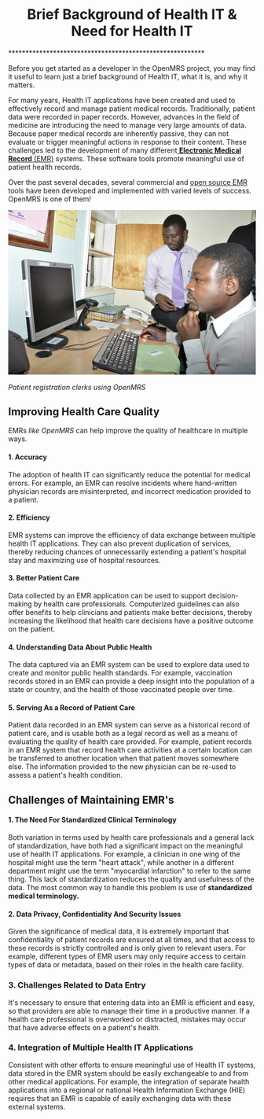 <center><h1>Brief Background of Health IT &amp; Need for Health IT</h1></center>
*********************************************************

Before you get started as a developer in the OpenMRS project, you may find it useful to learn just a brief background of Health IT, what it is, and why it matters.

For many years, Health IT applications have been created and used to effectively record and manage patient medical records. Traditionally, patient data were recorded in paper records. However, advances in the field of medicine are introducing the need to manage very large amounts of data. Because paper medical records are inherently passive, they can not evaluate or trigger meaningful actions in response to their content. These challenges led to the development of many different[ **Electronic Medical Record** (EMR)](https://en.wikipedia.org/wiki/Electronic_health_record) systems. These software tools promote meaningful use of patient health records.

Over the past several decades, several commercial and [open source EMR](https://en.wikipedia.org/wiki/OpenEMR) tools have been developed and implemented with varied levels of success. OpenMRS is one of them!

<center><img src="/assets/Story of OpenMRS.jpg"></center>
 
 *Patient registration clerks using OpenMRS*

## Improving Health Care Quality

EMRs *like OpenMRS* can help improve the quality of healthcare in multiple ways.

####  1. Accuracy

The adoption of health IT can significantly reduce the potential for medical errors. For example, an EMR can resolve incidents where hand-written physician records are misinterpreted, and incorrect medication provided to a patient.

#### 2. Efficiency

EMR systems can improve the efficiency of data exchange between multiple health IT applications. They can also prevent duplication of services, thereby reducing chances of unnecessarily extending a patient's hospital stay and maximizing use of hospital resources.

#### 3. Better Patient Care

Data collected by an EMR application can be used to support decision-making by health care professionals. Computerized guidelines can also offer benefits to help clinicians and patients make better decisions, thereby increasing the likelihood that health care decisions have a positive outcome on the patient.

#### 4. Understanding Data About Public Health

The data captured via an EMR system can be used to explore data used to create and monitor public health standards. For example, vaccination records stored in an EMR can provide a deep insight into the population of a state or country, and the health of those vaccinated people over time.

#### 5. Serving As a Record of Patient Care

Patient data recorded in an EMR system can serve as a historical record of patient care, and is usable both as a legal record as well as a means of evaluating the quality of health care provided. For example, patient records in an EMR system that record health care activities at a certain location can be transferred to another location when that patient moves somewhere else. The information provided to the new physician can be re-used to assess a patient's health condition.

## Challenges of Maintaining EMR's

#### 1. The Need For Standardized Clinical Terminology

Both variation in terms used by health care professionals and a general lack of standardization, have both had a significant impact on the meaningful use of health IT applications. For example, a clinician in one wing of the hospital might use the term "heart attack", while another in a different department might use the term "myocardial infarction" to refer to the same thing. This lack of standardization reduces the quality and usefulness of the data. The most common way to handle this problem is use of **standardized medical terminology.**

#### 2. Data Privacy, Confidentiality And Security Issues

Given the significance of medical data, it is extremely important that confidentiality of patient records are ensured at all times, and that access to these records is strictly controlled and is only given to relevant users. For example, different types of EMR users may only require access to certain types of data or metadata, based on their roles in the health care facility.

### 3. Challenges Related to Data Entry

It's necessary to ensure that entering data into an EMR is efficient and easy, so that providers are able to manage their time in a productive manner. If a health care professional is overworked or distracted, mistakes may occur that have adverse effects on a patient's health.

### 4. Integration of Multiple Health IT Applications

Consistent with other efforts to ensure meaningful use of Health IT systems, data stored in the EMR system should be easily exchangeable to and from other medical applications. For example, the integration of separate health applications into a regional or national Health Information Exchange (HIE) requires that an EMR is capable of easily exchanging data with these external systems.

